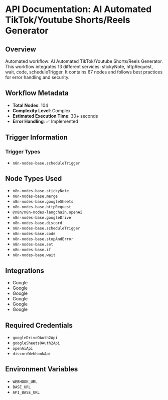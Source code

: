 # API Documentation: AI Automated TikTok/Youtube Shorts/Reels Generator

## Overview
Automated workflow: AI Automated TikTok/Youtube Shorts/Reels Generator. This workflow integrates 13 different services: stickyNote, httpRequest, wait, code, scheduleTrigger. It contains 67 nodes and follows best practices for error handling and security.

## Workflow Metadata
- **Total Nodes**: 104
- **Complexity Level**: Complex
- **Estimated Execution Time**: 30+ seconds
- **Error Handling**: ✅ Implemented

## Trigger Information
### Trigger Types
- `n8n-nodes-base.scheduleTrigger`

## Node Types Used
- `n8n-nodes-base.stickyNote`
- `n8n-nodes-base.merge`
- `n8n-nodes-base.googleSheets`
- `n8n-nodes-base.httpRequest`
- `@n8n/n8n-nodes-langchain.openAi`
- `n8n-nodes-base.googleDrive`
- `n8n-nodes-base.discord`
- `n8n-nodes-base.scheduleTrigger`
- `n8n-nodes-base.code`
- `n8n-nodes-base.stopAndError`
- `n8n-nodes-base.set`
- `n8n-nodes-base.if`
- `n8n-nodes-base.wait`

## Integrations
- Google
- Google
- Google
- Google
- Google
- Google

## Required Credentials
- `googleDriveOAuth2Api`
- `googleSheetsOAuth2Api`
- `openAiApi`
- `discordWebhookApi`

## Environment Variables
- `WEBHOOK_URL`
- `BASE_URL`
- `API_BASE_URL`
